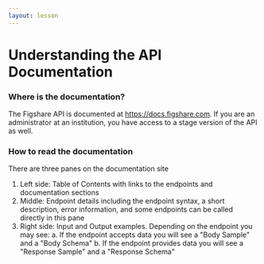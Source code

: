 ```yaml
---
layout: lesson
---
```


# Understanding the API Documentation

### Where is the documentation?

The Figshare API is documented at https://docs.figshare.com. If you are an administrator at an institution, you have access to a stage version of the API as well.

### How to read the documentation

There are three panes on the documentation site
1. Left side: Table of Contents with links to the endpoints and documentation sections
2. Middle: Endpoint details including the endpoint syntax, a short description, error information, and some endpoints can be called directly in this pane
3. Right side: Input and Output examples. Depending on the endpoint you may see:
 a. If the endpoint accepts data you will see a "Body Sample" and a "Body Schema"
 b. If the endpoint provides data you will see a "Response Sample" and a "Response Schema"


